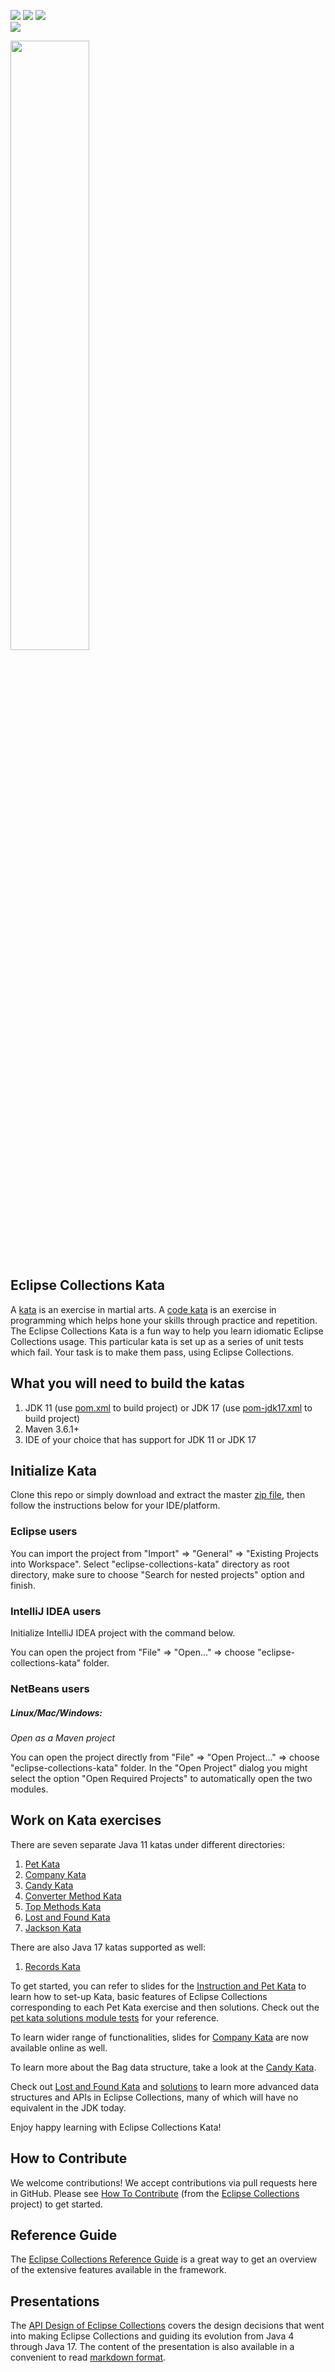 <!--
  ~ Copyright (c) 2023 Goldman Sachs and others.
  ~ All rights reserved. This program and the accompanying materials
  ~ are made available under the terms of the Eclipse Public License v1.0
  ~ and Eclipse Distribution License v. 1.0 which accompany this distribution.
  ~ The Eclipse Public License is available at http://www.eclipse.org/legal/epl-v10.html
  ~ and the Eclipse Distribution License is available at
  ~ http://www.eclipse.org/org/documents/edl-v10.php.
  -->
[![][license-epl img]][license-epl]
[![][license-edl img]][license-edl]
[![][actions img]][actions]  
[![][actions-solutions img]][actions-solutions]

<a href="https://www.eclipse.org/collections/"><img src="https://github.com/eclipse/eclipse-collections-kata/blob/master/docs/shared/eclipse-collections-logo.png" height="50%" width="50%"></a>

## Eclipse Collections Kata 
A [kata](https://en.wikipedia.org/wiki/Kata) is an exercise in martial arts. 
A [code kata](http://codekata.com/) is an exercise in programming which helps hone your skills through practice and repetition. 
The Eclipse Collections Kata is a fun way to help you learn idiomatic Eclipse Collections usage. 
This particular kata is set up as a series of unit tests which fail. 
Your task is to make them pass, using Eclipse Collections.

## What you will need to build the katas
1. JDK 11 (use [pom.xml](./pom.xml) to build project) or JDK 17 (use [pom-jdk17.xml](./pom-jdk17.xml) to build project)
2. Maven 3.6.1+
3. IDE of your choice that has support for JDK 11 or JDK 17

## Initialize Kata
Clone this repo or simply download and extract the master [zip file](https://github.com/eclipse/eclipse-collections-kata/archive/master.zip), 
then follow the instructions below for your IDE/platform. 


### Eclipse users

You can import the project from "Import" => "General" => "Existing Projects into Workspace".
Select "eclipse-collections-kata" directory as root directory, 
make sure to choose "Search for nested projects" option and finish.
### IntelliJ IDEA users

Initialize IntelliJ IDEA project with the command below. 

You can open the project from "File" => "Open..." => choose "eclipse-collections-kata" folder.

### NetBeans users

##### Linux/Mac/Windows:

_Open as a Maven project_

You can open the project directly from "File" => "Open Project..." => choose "eclipse-collections-kata" folder.
In the "Open Project" dialog you might select the option "Open Required Projects" to automatically open the two modules.

## Work on Kata exercises
There are seven separate Java 11 katas under different directories:

1. [Pet Kata](pet-kata)
2. [Company Kata](company-kata)
3. [Candy Kata](candy-kata)
4. [Converter Method Kata](converter-method-kata)
5. [Top Methods Kata](top-methods-kata)
6. [Lost and Found Kata](lost-and-found-kata)
7. [Jackson Kata](jackson-kata)

There are also Java 17 katas supported as well:

1. [Records Kata](record-kata)

To get started, you can refer to slides for the [Instruction and Pet Kata](http://eclipse.github.io/eclipse-collections-kata/) to learn how to set-up Kata, basic features of Eclipse Collections corresponding to each Pet Kata exercise and then solutions. 
Check out the [pet kata solutions module tests](https://github.com/eclipse/eclipse-collections-kata/tree/master/pet-kata-solutions/src/test/java/org/eclipse/collections/petkata) for your reference.

To learn wider range of functionalities, slides for [Company Kata](http://eclipse.github.io/eclipse-collections-kata/company-kata) are now available online as well. 

To learn more about the Bag data structure, take a look at the [Candy Kata](candy-kata).

Check out [Lost and Found Kata](lost-and-found-kata) and [solutions](lost-and-found-kata-solutions) to learn more advanced data structures and APIs in Eclipse Collections, many of which will have no equivalent in the JDK today.

Enjoy happy learning with Eclipse Collections Kata!

## How to Contribute
We welcome contributions! We accept contributions via pull requests here in GitHub. Please see [How To Contribute](CONTRIBUTING.md) (from the [Eclipse Collections](https://github.com/eclipse/eclipse-collections) project) to get started.


## Reference Guide
The [Eclipse Collections Reference Guide](https://github.com/eclipse/eclipse-collections/blob/master/docs/0-RefGuide.adoc) is a great way to get an overview of the extensive features available in the framework.


## Presentations
The [API Design of Eclipse Collections](http://eclipse.github.io/eclipse-collections-kata/api-design) covers the design 
decisions that went into making Eclipse Collections and guiding its evolution from Java 4 through Java 17. 
The content of the presentation is also available in a convenient to read [markdown format](https://github.com/eclipse/eclipse-collections-kata/blob/master/docs/api-design/slides.md). 

[actions]:https://github.com/eclipse/eclipse-collections-kata/actions?query=workflow%3A%22Eclipse+Collections+Kata+CI+Build%22
[actions img]:https://github.com/eclipse/eclipse-collections-kata/workflows/Eclipse%20Collections%20Kata%20CI%20Build/badge.svg?branch=master

[actions-solutions]:https://github.com/eclipse/eclipse-collections-kata/actions?query=workflow%3A%22Eclipse+Collections+Kata+Solutions+CI+Build%22
[actions-solutions img]:https://github.com/eclipse/eclipse-collections-kata/actions/workflows/solutions.yml/badge.svg?branch=master

[license-epl]:LICENSE-EPL-1.0.txt
[license-epl img]:https://img.shields.io/badge/License-EPL-blue.svg

[license-edl]:LICENSE-EDL-1.0.txt
[license-edl img]:https://img.shields.io/badge/License-EDL-blue.svg

